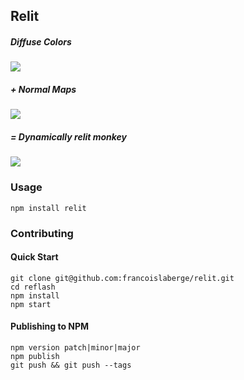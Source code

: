 ## Relit

##### Diffuse Colors
<img src="http://francoislaberge.com/relit/texture/monkey-diffuse.png"/>

##### + Normal Maps
<img src="http://francoislaberge.com/relit/texture/monkey-normals.png"/>

##### = Dynamically relit monkey
<img src="http://francoislaberge.com/relit/texture/monkey-final.png"/>

### Usage

```
npm install relit
```

### Contributing

#### Quick Start
```
git clone git@github.com:francoislaberge/relit.git
cd reflash
npm install
npm start
```

#### Publishing to NPM

```
npm version patch|minor|major
npm publish
git push && git push --tags
```
